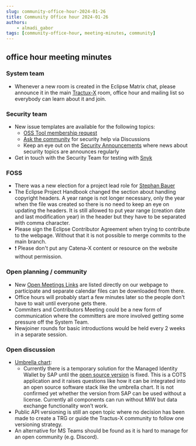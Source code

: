 ```yaml
---
slug: community-office-hour-2024-01-26
title: Community Office hour 2024-01-26
authors: 
    - almadi_gabor
tags: [community-office-hour, meeting-minutes, community]
---
```


## office hour meeting minutes

### System team

- Whenever a new room is created in the Eclipse Matrix chat, please announce it in the main [Tractux-X](https://matrix.to/#/#tractusx:matrix.eclipse.org) room,
  office hour and mailing list so everybody can learn about it and join.

### Security team

- New issue templates are available for the following topics:
  - [OSS Tool membership request](https://github.com/eclipse-tractusx/sig-security/issues/new?assignees=SSIRKC&labels=security%2C+tool&projects=&template=tractus-x-oss-tool-membership-request.md&title=Requesting+access+to+%22%5BTOOL+NAME%5D+YOUR_REPOSITORY%22)
  - [Ask the community](https://github.com/eclipse-tractusx/sig-security/discussions/categories/q-a) for security help via Discussions
  - Keep an eye out on the [Security Announcements](https://github.com/eclipse-tractusx/sig-security/discussions/categories/announcements) where news 
    about security topics are announces regularly
- Get in touch with the Security Team for testing with [Snyk](https://snyk.io/)

### FOSS

- There was a new election for a project lead role for [Stephan Bauer](https://github.com/stephanbcbauer)
- The Eclipse Project Handbook changed the section about handling copyright headers. A year range is not longer necessary, only the year when
  the file was created so there is no need to keep an eye on updating the headers. It is still allowed to put year range (creation date and
  last modification year) in the header but they have to be separated with comma character.
- Please sign the Eclipse Contributor Agreement when trying to contribute to the webpage. Without that it is not possible to merge commits
  to the main branch.
- ❗ Please don't put any Catena-X content or resource on the website without permission.

### Open planning / community

- New [Open Meetings Links](https://eclipse-tractusx.github.io/community/open-meetings) are listed directly on our webpage to participate and separate calendar files can be downloaded from there.
- Office hours will probably start a few minutes later so the people don't have to wait until everyone gets there.
- Commiters and Contributors Meeting could be a new form of communication where the committers are more involved getting some pressure off the System Team.
- Newjoiner rounds for basic introductions would be held every 2 weeks in a separate session.

### Open discussion

- [Umbrella chart](https://github.com/eclipse-tractusx/e2e-testing):
  - Currently there is a temporary solution for the Managed Identity Wallet by SAP until the [open source version](https://github.com/eclipse-tractusx/managed-identity-wallet) is fixed. This is a COTS
    application and it raises questions like how it can be integrated into an open source software stack like the umbrella chart. It is not confirmed yet
    whether the version from SAP can be used without a license. Currently all components can run without MIW but data exchange functionality won't work.
- Public API versioning is still an open topic where no decision has been made to create a TRG or guide the Tractus-X community to follow
  one versioning strategy.
- An alternative for MS Teams should be found as it is hard to manage for an open community (e.g. Discord).

